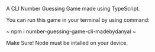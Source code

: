 A CLI Number Guessing Game made using TypeScript.

You can run this game in your terminal by using command:

~ npm i number-guessing-game-cli-madebydanyal ~

Make Sure! Node must be intalled on your device.
